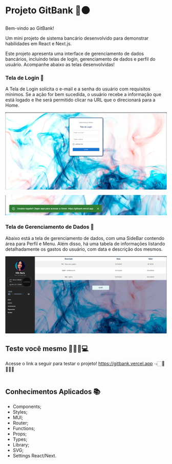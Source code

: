 # Projeto GitBank 🔵⚫

Bem-vindo ao GitBank!

Um mini projeto de sistema bancário desenvolvido para demonstrar habilidades em React e Next.js.

Este projeto apresenta uma interface de gerenciamento de dados bancários, incluindo telas de login, gerenciamento de dados e perfil do usuário. Acompanhe abaixo as telas desenvolvidas!

### Tela de Login 👤

A Tela de Login solicita o e-mail e a senha do usuário com requisitos mínimos. Se a ação for bem sucedida, o usuário recebe a informação que está logado e lhe será permitido clicar na URL que o direcionará para a Home.

![alt text](./src/image-1.png)

![alt text](./src/image-2.png)

### Tela de Gerenciamento de Dados 🎲

Abaixo está a tela de gerenciamento de dados, com uma SideBar contendo área para Perfil e Menu. Além disso, há uma tabela de informações listando detalhadamente os gastos do usuário, com data e descrição dos mesmos.

![alt text](./src/image.png)

## Teste você mesmo 🙆🏻‍♀️💻

Acesse o link a seguir para testar o projeto! https://gitbank.vercel.app 👈🏻💜👩🏻‍💻
<br /><br />

## Conhecimentos Aplicados 📚

- Components;
- Styles;
- MUI;
- Router;
- Functions;
- Props;
- Types;
- Library;
- SVG;
- Settings React/Next.
